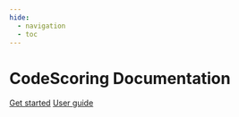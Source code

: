 ```yaml
---
hide:
  - navigation
  - toc
---
```


<div class="hero">
  <div class="blobs" aria-hidden="true">
    <div class="blob"></div>
    <div class="blob"></div>
  </div>

  <div class="hero-content">
    <h1>CodeScoring Documentation</h1>
    <div class="hero-buttons">
      <a href="/on-premise/server-requirements/" class="btn btn-primary">Get started</a>
      <a href="/osa/" class="btn btn-secondary">User guide</a>
    </div>
  </div>
</div>

<style>
.md-content__inner,
.md-main__inner,
.main-content {
  background: transparent !important;
  box-shadow: none !important;
}

a[aria-label="Print"],
button[aria-label="Print"],
a[aria-label="Export as PDF"],
button[aria-label="Download PDF"],
.md-content__button,
.md-content__button--pdf,
.md-page__pdf {
  display: none !important;
}
</style>